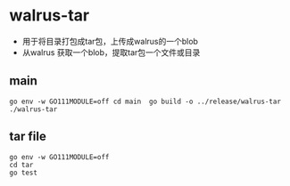 # walrus-tar
- 用于将目录打包成tar包，上传成walrus的一个blob
- 从walrus 获取一个blob，提取tar包一个文件或目录
## main
``
go env -w GO111MODULE=off
cd main 
go build -o ../release/walrus-tar
./walrus-tar
``

## tar file

```test
go env -w GO111MODULE=off
cd tar
go test

```

